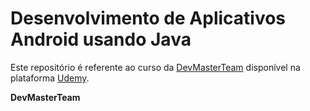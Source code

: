 # Desenvolvimento de Aplicativos Android usando Java

Este repositório é referente ao curso da [DevMasterTeam](https://www.devmasterteam.com/) disponível na plataforma [Udemy](https://www.udemy.com/course/curso-desenvolvedor-java-android/?referralCode=D9561E200493EE0B9792).

**DevMasterTeam**